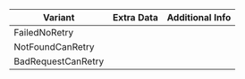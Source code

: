 
| Variant            | Extra Data | Additional Info |
| ------------------ | ---------- | --------------- |
| FailedNoRetry      |            |                 |
| NotFoundCanRetry   |            |                 |
| BadRequestCanRetry |            |                 |
